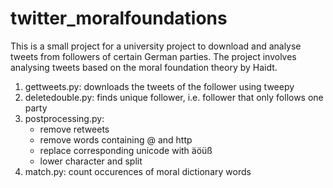 # twitter_moralfoundations

This is a small project for a university project to download and analyse tweets from followers of certain German parties. 
The project involves analysing tweets based on the moral foundation theory by Haidt. 
1. gettweets.py: downloads the tweets of the follower using tweepy 
2. deletedouble.py: finds unique follower, i.e. follower that only follows one party
3. postprocessing.py: 
    - remove retweets
    - remove words containing @ and http
    - replace corresponding unicode with äöüß
    - lower character and split
4. match.py: count occurences of moral dictionary words
